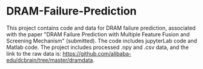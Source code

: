 # DRAM-Failure-Prediction
This project contains code and data for DRAM failure prediction, associated with the paper "DRAM Failure Prediction with Multiple Feature Fusion and Screening Mechanism" (submitted). The code includes jupyterLab code and Matlab code.
The project includes processed .npy and .csv data, and the link to the raw data is: https://github.com/alibaba-edu/dcbrain/tree/master/dramdata.
